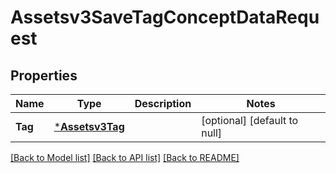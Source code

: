 # Assetsv3SaveTagConceptDataRequest

## Properties
Name | Type | Description | Notes
------------ | ------------- | ------------- | -------------
**Tag** | [***Assetsv3Tag**](assetsv3Tag.md) |  | [optional] [default to null]

[[Back to Model list]](../README.md#documentation-for-models) [[Back to API list]](../README.md#documentation-for-api-endpoints) [[Back to README]](../README.md)

